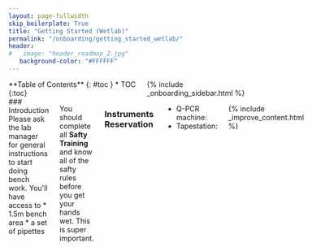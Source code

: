 ```yaml
---
layout: page-fullwidth
skip_boilerplate: True
title: "Getting Started (Wetlab)"
permalink: "/onboarding/getting_started_wetlab/"
header:
#   image: "header_roadmap_2.jpg"
   background-color: "#FFFFFF"
---
```

<div class="row">

<div class="medium-4 columns" markdown="1">
<div class="panel radius" markdown="1">
**Table of Contents**
{: #toc }
*  TOC
{:toc}

</div>
{% include _onboarding_sidebar.html %}
</div><!-- /.medium-4.columns __ -->

<div class="medium-8 columns" markdown="1">
### Introduction
Please ask the lab manager for general instructions to start doing bench work. You'll have access to 
 * 1.5m bench area 
 * a set of pipettes

You should complete all **Safty Training** and know all of the safty rules before you get your hands wet. This is super important. 

### Instruments Reservation
 * Q-PCR machine: 
 * Tapestation: 


{% include _improve_content.html %}
</div>

</div>
